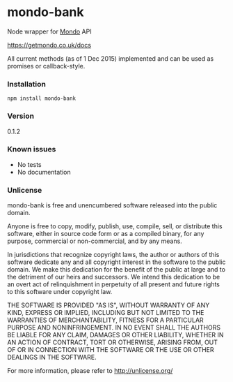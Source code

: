 # mondo-bank

Node wrapper for [Mondo](https://getmondo.co.uk/) API

https://getmondo.co.uk/docs

All current methods (as of 1 Dec 2015) implemented and can be used as promises or callback-style.

### Installation

    npm install mondo-bank

### Version

0.1.2

### Known issues

- No tests
- No documentation


### Unlicense

mondo-bank is free and unencumbered software released into 
the public domain.

Anyone is free to copy, modify, publish, use, compile, sell, or
distribute this software, either in source code form or as a compiled
binary, for any purpose, commercial or non-commercial, and by any
means.

In jurisdictions that recognize copyright laws, the author or authors
of this software dedicate any and all copyright interest in the
software to the public domain. We make this dedication for the benefit
of the public at large and to the detriment of our heirs and
successors. We intend this dedication to be an overt act of
relinquishment in perpetuity of all present and future rights to this
software under copyright law.

THE SOFTWARE IS PROVIDED "AS IS", WITHOUT WARRANTY OF ANY KIND,
EXPRESS OR IMPLIED, INCLUDING BUT NOT LIMITED TO THE WARRANTIES OF
MERCHANTABILITY, FITNESS FOR A PARTICULAR PURPOSE AND NONINFRINGEMENT.
IN NO EVENT SHALL THE AUTHORS BE LIABLE FOR ANY CLAIM, DAMAGES OR
OTHER LIABILITY, WHETHER IN AN ACTION OF CONTRACT, TORT OR OTHERWISE,
ARISING FROM, OUT OF OR IN CONNECTION WITH THE SOFTWARE OR THE USE OR
OTHER DEALINGS IN THE SOFTWARE.

For more information, please refer to <http://unlicense.org/>